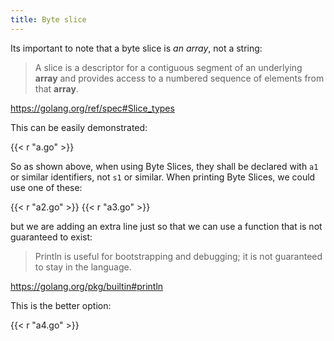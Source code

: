```yaml
---
title: Byte slice
---
```


Its important to note that a byte slice is *an array*, not a string:

> A slice is a descriptor for a contiguous segment of an underlying **array**
> and provides access to a numbered sequence of elements from that **array**.

<https://golang.org/ref/spec#Slice_types>

This can be easily demonstrated:

{{< r "a.go" >}}

So as shown above, when using Byte Slices, they shall be declared with `a1` or
similar identifiers, not `s1` or similar. When printing Byte Slices, we could
use one of these:

{{< r "a2.go" >}}
{{< r "a3.go" >}}

but we are adding an extra line just so that we can use a function that is not
guaranteed to exist:

> Println is useful for bootstrapping and debugging; it is not guaranteed to
> stay in the language.

<https://golang.org/pkg/builtin#println>

This is the better option:

{{< r "a4.go" >}}
